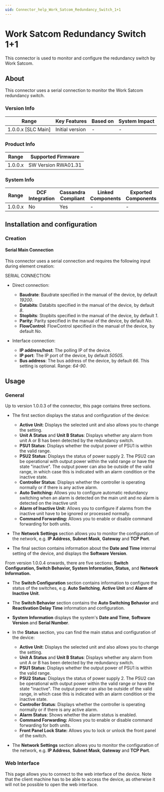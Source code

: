 ```yaml
---
uid: Connector_help_Work_Satcom_Redundancy_Switch_1+1
---
```


# Work Satcom Redundancy Switch 1+1

This connector is used to monitor and configure the redundancy switch by Work Satcom.

## About

This connector uses a serial connection to monitor the Work Satcom redundancy switch.

### Version Info

| Range                | Key Features     | Based on     | System Impact     |
|----------------------|------------------|--------------|-------------------|
| 1.0.0.x [SLC Main]   | Initial version  | -            | -                 |

### Product Info

| Range     | Supported Firmware     |
|-----------|------------------------|
| 1.0.0.x   | SW Version RWA01.31    |

### System Info

| Range     | DCF Integration     | Cassandra Compliant     | Linked Components     | Exported Components     |
|-----------|---------------------|-------------------------|-----------------------|-------------------------|
| 1.0.0.x   | No                  | Yes                     | -                     | -                       |

## Installation and configuration

### Creation

#### Serial Main Connection

This connector uses a serial connection and requires the following input during element creation:

SERIAL CONNECTION:

- Direct connection:

  - **Baudrate**: Baudrate specified in the manual of the device, by default *19200*.
  - **Databits**: Databits specified in the manual of the device, by default *8*.
  - **Stopbits**: Stopbits specified in the manual of the device, by default *1*.
  - **Parity**: Parity specified in the manual of the device, by default *No*.
  - **FlowControl**: FlowControl specified in the manual of the device, by default *No*.

- Interface connection:

  - **IP address/host**: The polling IP of the device.
  - **IP port**: The IP port of the device, by default *50505*.
  - **Bus address**: The bus address of the device, by default *66*. This setting is optional. Range: *64-90*.

## Usage

### General

Up to version 1.0.0.3 of the connector, this page contains three sections.

- The first section displays the status and configuration of the device:

  - **Active Unit**: Displays the selected unit and also allows you to change the setting.
  - **Unit A Status** and **Unit B Status**: Displays whether any alarm from unit A or B has been detected by the redundancy switch.
  - **PSU1 Status**: Displays whether the output power of PSU1 is within the valid range.
  - **PSU2 Status**: Displays the status of power supply 2. The PSU2 can be operational with output power within the valid range or have the state "inactive". The output power can also be outside of the valid range, in which case this is indicated with an alarm condition or the inactive state.
  - **Controller Status**: Displays whether the controller is operating normally or if there is any active alarm.
  - **Auto Switching:** Allows you to configure automatic redundancy switching when an alarm is detected on the main unit and no alarm is detected on the inactive unit
  - **Alarm of Inactive Unit**: Allows you to configure if alarms from the inactive unit have to be ignored or processed normally.
  - **Command Forwarding:** Allows you to enable or disable command forwarding for both units.

- The **Network Settings** section allows you to monitor the configuration of the network, e.g. **IP Address**, **Subnet Mask**, **Gateway** and **TCP Port**.

- The final section contains information about the **Date and Time** internal setting of the device, and displays the **Software Version**.

From version 1.0.0.4 onwards, there are five sections: **Switch Configuration, Switch Behavior, System Information, Status,** and **Network Information.**

- The **Switch Configuration** section contains information to configure the status of the switches, e.g. **Auto Switching**, **Active Unit** and **Alarm of Inactive Unit**.

- The **Switch Behavior** section contains the **Auto Switching Behavior** and **Reactivation Delay Time** information and configuration.

- **System Information** displays the system's **Date and Time**, **Software Version** and **Serial Number**.

- In the **Status** section, you can find the main status and configuration of the device:

  - **Active Unit**: Displays the selected unit and also allows you to change the setting.
  - **Unit A Status** and **Unit B Status**: Displays whether any alarm from unit A or B has been detected by the redundancy switch.
  - **PSU1 Status**: Displays whether the output power of PSU1 is within the valid range.
  - **PSU2 Status**: Displays the status of power supply 2. The PSU2 can be operational with output power within the valid range or have the state "inactive". The output power can also be outside of the valid range, in which case this is indicated with an alarm condition or the inactive state.
  - **Controller Status**: Displays whether the controller is operating normally or if there is any active alarm.
  - **Alarm Status**: Shows whether the alarm status is enabled.
  - **Command Forwarding:** Allows you to enable or disable command forwarding for both units.
  - **Front Panel Lock State:** Allows you to lock or unlock the front panel of the switch.

- The **Network Settings** section allows you to monitor the configuration of the network, e.g. **IP Address**, **Subnet Mask**, **Gateway** and **TCP Port**.

### Web Interface

This page allows you to connect to the web interface of the device. Note that the client machine has to be able to access the device, as otherwise it will not be possible to open the web interface.
